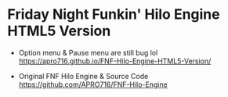 # Friday Night Funkin' Hilo Engine HTML5 Version
* Option menu & Pause menu are still bug lol https://apro716.github.io/FNF-Hilo-Engine-HTML5-Version/

* Original FNF Hilo Engine & Source Code https://github.com/APRO716/FNF-Hilo-Engine
